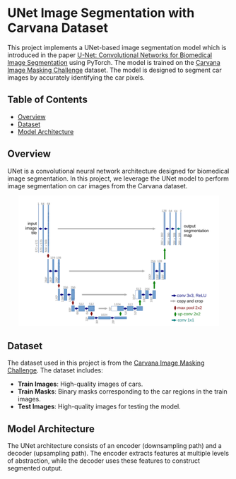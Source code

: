 # UNet Image Segmentation with Carvana Dataset

This project implements a UNet-based image segmentation model which is introduced in the paper [U-Net: Convolutional Networks for Biomedical Image Segmentation](https://arxiv.org/abs/1505.04597) using PyTorch. The model is trained on the [Carvana Image Masking Challenge](https://www.kaggle.com/c/carvana-image-masking-challenge) dataset. The model is designed to segment car images by accurately identifying the car pixels.

## Table of Contents
- [Overview](#overview)
- [Dataset](#dataset)
- [Model Architecture](#model-architecture)

## Overview
UNet is a convolutional neural network architecture designed for biomedical image segmentation. In this project, we leverage the UNet model to perform image segmentation on car images from the Carvana dataset.

<p align="center">
  <img src="./assets/unet.png" height="90%%" width="90%%"/>
</p>

## Dataset
The dataset used in this project is from the [Carvana Image Masking Challenge](https://www.kaggle.com/c/carvana-image-masking-challenge). The dataset includes:
- **Train Images**: High-quality images of cars.
- **Train Masks**: Binary masks corresponding to the car regions in the train images.
- **Test Images**: High-quality images for testing the model.

## Model Architecture
The UNet architecture consists of an encoder (downsampling path) and a decoder (upsampling path). The encoder extracts features at multiple levels of abstraction, while the decoder uses these features to construct segmented output.

